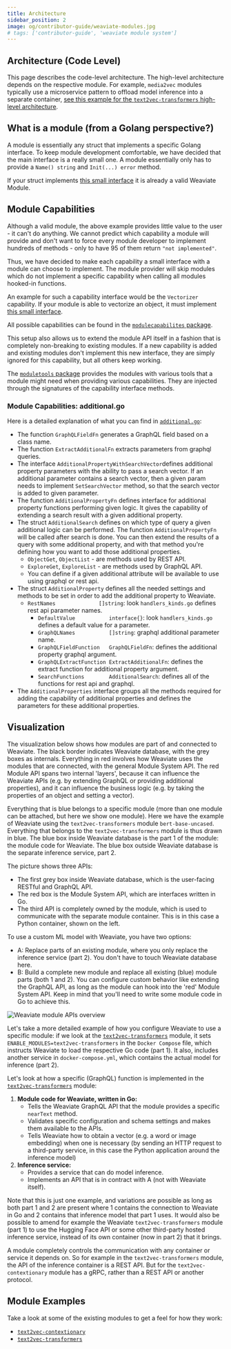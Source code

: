 ```yaml
---
title: Architecture
sidebar_position: 2
image: og/contributor-guide/weaviate-modules.jpg
# tags: ['contributor-guide', 'weaviate module system']
---
```


## Architecture (Code Level)

This page describes the code-level architecture. The high-level architecture
depends on the respective module. For example, `media2vec` modules typically
use a microservice pattern to offload model inference into a separate
container, [see this example for the `text2vec-transformers` high-level
architecture](./overview.md#high-level-architecture).

## What is a module (from a Golang perspective?)

A module is essentially any struct that implements a specific Golang interface.
To keep module development comfortable, we have decided that the main interface
is a really small one. A module essentially only has to provide a `Name()
string` and `Init(...) error` method.

If your struct implements [this small
interface](https://github.com/weaviate/weaviate/blob/master/entities/modulecapabilities/module.go)
it is already a valid Weaviate Module.

## Module Capabilities

Although a valid module, the above example provides little value to the user -
it can't do anything. We cannot predict which capability a module will provide
and don't want to force every module developer to implement hundreds of methods -
only to have 95 of them return `"not implemented"`.

Thus, we have decided to make each capability a small interface with a module
can choose to implement. The module provider will skip modules which do not
implement a specific capability when calling all modules hooked-in functions.

An example for such a capability interface would be the `Vectorizer`
capability. If your module is able to vectorize an object, it must
implement [this small
interface](https://github.com/weaviate/weaviate/blob/master/entities/modulecapabilities/vectorizer.go).

All possible capabilities can be found in the [`modulecapabilites`
package](https://github.com/weaviate/weaviate/tree/master/entities/modulecapabilities).

This setup also allows us to extend the module API itself in a fashion that is
completely non-breaking to existing modules. If a new capability is added and
existing modules don't implement this new interface, they are simply ignored
for this capability, but all others keep working.

The [`moduletools`
package](https://github.com/weaviate/weaviate/tree/master/entities/moduletools)
provides the modules with various tools that a module might need when providing
various capabilities. They are injected through the signatures of the
capability interface methods.


### Module Capabilities: additional.go

Here is a detailed explanation of what you can find in [`additional.go`](https://github.com/weaviate/weaviate/blob/master/entities/modulecapabilities/additional.go):
* The function `GraphQLFieldFn` generates a GraphQL field based on a class name.
* The function `ExtractAdditionalFn` extracts parameters from graphql queries.
* The interface `AdditionalPropertyWithSearchVector`defines additional property parameters with the ability to pass a search vector. If an additional parameter contains a search vector, then a given param needs to implement `SetSearchVector` method, so that the search vector is added to given parameter.
* The function `AdditionalPropertyFn` defines interface for additional property functions performing given logic. It gives the capability of extending a search result with a given additional property.
* The struct `AdditionalSearch` defines on which type of query a given additional logic can be performed. The function `AdditionalPropertyFn` will be called after search is done. You can then extend the results of a query with some additional property, and with that method you're defining how you want to add those additional properties.
    * `ObjectGet`, `ObjectList` - are methods used by REST API.
    * `ExploreGet`, `ExploreList` - are methods used by GraphQL API.
    * You can define if a given additional attribute will be available to use using graphql or rest api.
* The struct `AdditionalProperty` defines all the needed settings and methods to be set in order to add the additional property to Weaviate.
  * `RestNames              []string`: look `handlers_kinds.go` defines rest api parameter names.
	* `DefaultValue           interface{}`: look `handlers_kinds.go` defines a default value for a parameter.
	* `GraphQLNames           []string`: graphql additional parameter name.
	* `GraphQLFieldFunction   GraphQLFieldFn`: defines the additional property graphql argument.
	* `GraphQLExtractFunction ExtractAdditionalFn`: defines the extract function for additional property argument.
	* `SearchFunctions        AdditionalSearch`: defines all of the functions for rest api and graphql.
* The `AdditionalProperties` interface groups all the methods required for adding the capability of additional properties and defines the parameters for these additional properties.

## Visualization

The visualization below shows how modules are part of and connected to Weaviate. The black border indicates Weaviate database, with the grey boxes as internals. Everything in red involves how Weaviate uses the modules that are connected, with the general Module System API. The red Module API spans two internal 'layers', because it can influence the Weaviate APIs (e.g. by extending GraphQL or providing additional properties), and it can influence the business logic (e.g. by taking the properties of an object and setting a vector).

Everything that is blue belongs to a specific module (more than one module can be attached, but here we show one module). Here we have the example of Weaviate using the `text2vec-transformers` module `bert-base-uncased`. Everything that belongs to the `text2vec-transformers` module is thus drawn in blue. The blue box inside Weaviate database is the part 1 of the module: the module code for Weaviate. The blue box outside Weaviate database is the separate inference service, part 2.

The picture shows three APIs:
* The first grey box inside Weaviate database, which is the user-facing RESTful and GraphQL API.
* The red box is the Module System API, which are interfaces written in Go.
* The third API is completely owned by the module, which is used to communicate with the separate module container. This is in this case a Python container, shown on the left.

To use a custom ML model with Weaviate, you have two options:
* A: Replace parts of an existing module, where you only replace the inference service (part 2). You don't have to touch Weaviate database here.
* B: Build a complete new module and replace all existing (blue) module parts (both 1 and 2). You can configure custom behavior like extending the GraphQL API, as long as the module can hook into the 'red' Module System API. Keep in mind that you'll need to write some module code in Go to achieve this.

![Weaviate module APIs overview](/img/contributor-guide/weaviate-modules/weaviate-module-apis.svg "Weaviate module APIs overview")

Let's take a more detailed example of how you configure Weaviate to use a specific module: if we look at the [`text2vec-transformers`](/docs/weaviate/model-providers/transformers/embeddings) module, it sets `ENABLE_MODULES=text2vec-transformers` in the `Docker Compose` file, which instructs Weaviate to load the respective Go code (part 1). It also, includes another service in `docker-compose.yml`, which contains the actual model for inference (part 2).

Let's look at how a specific (GraphQL) function is implemented in the [`text2vec-transformers`](/docs/weaviate/model-providers/transformers/embeddings) module:

1. **Module code for Weaviate, written in Go:**
   * Tells the Weaviate GraphQL API that the module provides a specific `nearText` method.
   * Validates specific configuration and schema settings and makes them available to the APIs.
   * Tells Weaviate how to obtain a vector (e.g. a word or image embedding) when one is necessary (by sending an HTTP request to a third-party service, in this case the Python application around the inference model)
2. **Inference service:**
   * Provides a service that can do model inference.
   * Implements an API that is in contract with A (not with Weaviate itself).

Note that this is just one example, and variations are possible as long as both part 1 and 2 are present where 1 contains the connection to Weaviate in Go and 2 contains that inference model that part 1 uses. It would also be possible to amend for example the Weaviate `text2vec-transformers` module (part 1) to use the Hugging Face API or some other third-party hosted inference service, instead of its own container (now in part 2) that it brings.

A module completely controls the communication with any container or service it depends on. So for example in the `text2vec-transformers` module, the API of the inference container is a REST API. But for the `text2vec-contextionary` module has a gRPC, rather than a REST API or another protocol.

## Module Examples

Take a look at some of the existing modules to get a feel for how they work:

- [`text2vec-contextionary`](https://github.com/weaviate/weaviate/tree/master/modules/text2vec-contextionary)
- [`text2vec-transformers`](https://github.com/weaviate/weaviate/tree/master/modules/text2vec-transformers)
